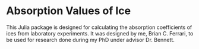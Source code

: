 # Absorption Values of Ice

This Julia package is designed for calculating the absorption coefficients of ices from laboratory experiments. It was designed by me, Brian C. Ferrari, to be used for research done during my PhD under advisor Dr. Bennett.
 
